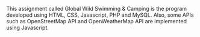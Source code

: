 This assignment called Global Wild Swimming & Camping is the program developed using HTML, CSS, Javascript, PHP and MySQL. Also, some APIs such as OpenStreetMap API and OpenWeatherMap API are implemented using Javascript.
